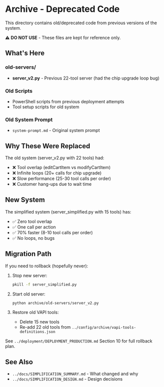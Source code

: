 # Archive - Deprecated Code

This directory contains old/deprecated code from previous versions of the system.

⚠️ **DO NOT USE** - These files are kept for reference only.

## What's Here

### old-servers/
- **server_v2.py** - Previous 22-tool server (had the chip upgrade loop bug)

### Old Scripts
- PowerShell scripts from previous deployment attempts
- Tool setup scripts for old system

### Old System Prompt
- `system-prompt.md` - Original system prompt

## Why These Were Replaced

The old system (server_v2.py with 22 tools) had:
- ❌ Tool overlap (editCartItem vs modifyCartItem)
- ❌ Infinite loops (20+ calls for chip upgrade)
- ❌ Slow performance (25-30 tool calls per order)
- ❌ Customer hang-ups due to wait time

## New System

The simplified system (server_simplified.py with 15 tools) has:
- ✅ Zero tool overlap
- ✅ One call per action
- ✅ 70% faster (8-10 tool calls per order)
- ✅ No loops, no bugs

## Migration Path

If you need to rollback (hopefully never):

1. Stop new server:
   ```bash
   pkill -f server_simplified.py
   ```

2. Start old server:
   ```bash
   python archive/old-servers/server_v2.py
   ```

3. Restore old VAPI tools:
   - Delete 15 new tools
   - Re-add 22 old tools from `../config/archive/vapi-tools-definitions.json`

See `../deployment/DEPLOYMENT_PRODUCTION.md` Section 10 for full rollback plan.

## See Also

- `../docs/SIMPLIFICATION_SUMMARY.md` - What changed and why
- `../docs/SIMPLIFICATION_DESIGN.md` - Design decisions
